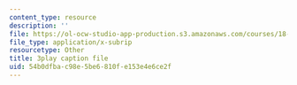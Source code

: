 ```yaml
---
content_type: resource
description: ''
file: https://ol-ocw-studio-app-production.s3.amazonaws.com/courses/18-02-multivariable-calculus-fall-2007/54b0dfbac98e5be6810fe153e4e6ce2f_sr7kCpzAuYw.vtt
file_type: application/x-subrip
resourcetype: Other
title: 3play caption file
uid: 54b0dfba-c98e-5be6-810f-e153e4e6ce2f
---
```

